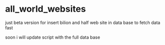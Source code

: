 # all_world_websites


just beta version for insert bilion and half web site  in data base to fetch data fast 

soon i will update script with the full data base
